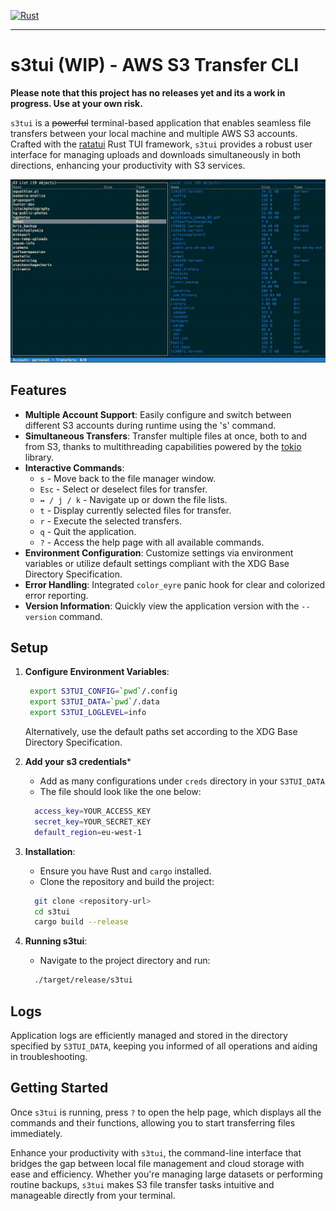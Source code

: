 [![Rust](https://github.com/softberries/s3tui/actions/workflows/rust.yml/badge.svg)](https://github.com/softberries/s3tui/actions/workflows/rust.yml)

---

# s3tui (WIP) - AWS S3 Transfer CLI

**Please note that this project has no releases yet and its a work in progress. Use at your own risk.**

`s3tui` is a ~~powerful~~ terminal-based application that enables seamless file transfers between your local machine and multiple AWS S3 accounts. Crafted with the [ratatui](https://github.com/ratatui-org/ratatui) Rust TUI framework, `s3tui` provides a robust user interface for managing uploads and downloads simultaneously in both directions, enhancing your productivity with S3 services.

![s3tui](assets/s3tui.gif)

## Features

- **Multiple Account Support**: Easily configure and switch between different S3 accounts during runtime using the 's' command.
- **Simultaneous Transfers**: Transfer multiple files at once, both to and from S3, thanks to multithreading capabilities powered by the [tokio](https://github.com/tokio-rs/tokio) library.
- **Interactive Commands**:
    - `s` - Move back to the file manager window.
    - `Esc` - Select or deselect files for transfer.
    - `↔ / j / k` - Navigate up or down the file lists.
    - `t` - Display currently selected files for transfer.
    - `r` - Execute the selected transfers.
    - `q` - Quit the application.
    - `?` - Access the help page with all available commands.
- **Environment Configuration**: Customize settings via environment variables or utilize default settings compliant with the XDG Base Directory Specification.
- **Error Handling**: Integrated `color_eyre` panic hook for clear and colorized error reporting.
- **Version Information**: Quickly view the application version with the `--version` command.

## Setup

1. **Configure Environment Variables**:
   ```bash
    export S3TUI_CONFIG=`pwd`/.config
    export S3TUI_DATA=`pwd`/.data
    export S3TUI_LOGLEVEL=info
   ```
   Alternatively, use the default paths set according to the XDG Base Directory Specification.

2. **Add your s3 credentials***
    - Add as many configurations under `creds` directory in your `S3TUI_DATA`
    - The file should look like the one below:
    ```bash
      access_key=YOUR_ACCESS_KEY
      secret_key=YOUR_SECRET_KEY
      default_region=eu-west-1
    ```
2. **Installation**:
    - Ensure you have Rust and `cargo` installed.
    - Clone the repository and build the project:
    ```bash
      git clone <repository-url>
      cd s3tui
      cargo build --release
    ```

3. **Running s3tui**:
    - Navigate to the project directory and run:
    ```bash
      ./target/release/s3tui
    ```

## Logs

Application logs are efficiently managed and stored in the directory specified by `S3TUI_DATA`, keeping you informed of all operations and aiding in troubleshooting.

## Getting Started

Once `s3tui` is running, press `?` to open the help page, which displays all the commands and their functions, allowing you to start transferring files immediately.

Enhance your productivity with `s3tui`, the command-line interface that bridges the gap between local file management and cloud storage with ease and efficiency. Whether you're managing large datasets or performing routine backups, `s3tui` makes S3 file transfer tasks intuitive and manageable directly from your terminal.
